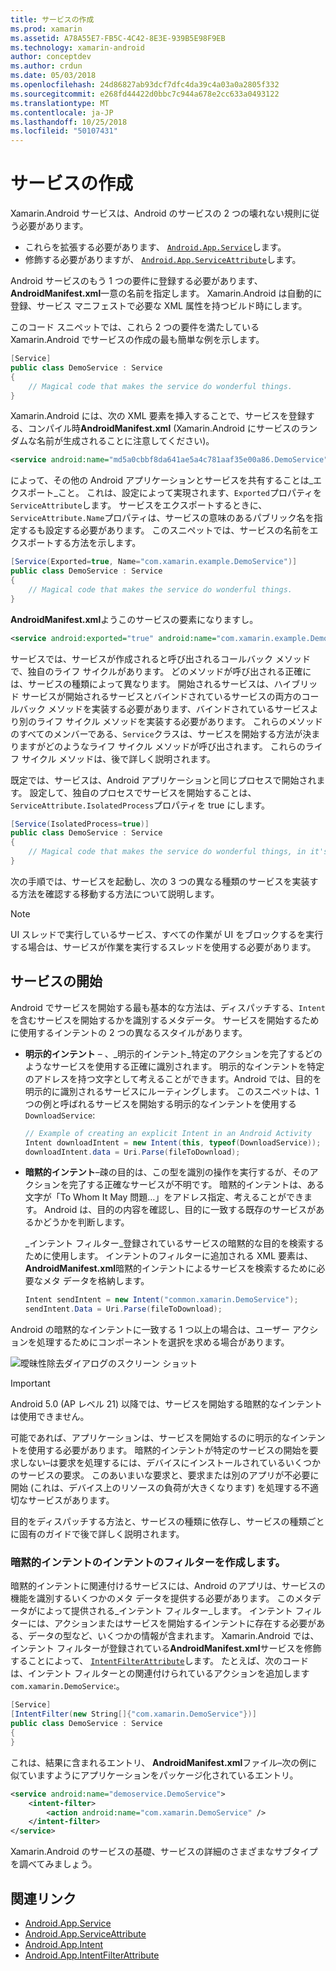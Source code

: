```yaml
---
title: サービスの作成
ms.prod: xamarin
ms.assetid: A78A55E7-FB5C-4C42-8E3E-939B5E98F9EB
ms.technology: xamarin-android
author: conceptdev
ms.author: crdun
ms.date: 05/03/2018
ms.openlocfilehash: 24d86827ab93dcf7dfc4da39c4a03a0a2805f332
ms.sourcegitcommit: e268fd44422d0bbc7c944a678e2cc633a0493122
ms.translationtype: MT
ms.contentlocale: ja-JP
ms.lasthandoff: 10/25/2018
ms.locfileid: "50107431"
---
```

# <a name="creating-a-service"></a>サービスの作成

Xamarin.Android サービスは、Android のサービスの 2 つの壊れない規則に従う必要があります。

* これらを拡張する必要があります、 [ `Android.App.Service`](https://developer.xamarin.com/api/type/Android.App.Service/)します。
* 修飾する必要がありますが、 [ `Android.App.ServiceAttribute`](https://developer.xamarin.com/api/type/Android.App.ServiceAttribute/)します。

Android サービスのもう 1 つの要件に登録する必要があります、 **AndroidManifest.xml**一意の名前を指定します。 Xamarin.Android は自動的に登録、サービス マニフェストで必要な XML 属性を持つビルド時にします。

このコード スニペットでは、これら 2 つの要件を満たしている Xamarin.Android でサービスの作成の最も簡単な例を示します。  

```csharp
[Service]
public class DemoService : Service
{
    // Magical code that makes the service do wonderful things.
}
```

Xamarin.Android には、次の XML 要素を挿入することで、サービスを登録する、コンパイル時**AndroidManifest.xml** (Xamarin.Android にサービスのランダムな名前が生成されることに注意してください)。

```xml
<service android:name="md5a0cbbf8da641ae5a4c781aaf35e00a86.DemoService" />
```

によって、その他の Android アプリケーションとサービスを共有することは_エクスポート_こと。 これは、設定によって実現されます、`Exported`プロパティを`ServiceAttribute`します。 サービスをエクスポートするときに、`ServiceAttribute.Name`プロパティは、サービスの意味のあるパブリック名を指定するも設定する必要があります。 このスニペットでは、サービスの名前をエクスポートする方法を示します。

```csharp
[Service(Exported=true, Name="com.xamarin.example.DemoService")]
public class DemoService : Service
{
    // Magical code that makes the service do wonderful things.
}
```

**AndroidManifest.xml**ようこのサービスの要素になりますし。

```xml
<service android:exported="true" android:name="com.xamarin.example.DemoService" />
```

サービスでは、サービスが作成されると呼び出されるコールバック メソッドで、独自のライフ サイクルがあります。 どのメソッドが呼び出される正確には、サービスの種類によって異なります。 開始されるサービスは、ハイブリッド サービスが開始されるサービスとバインドされているサービスの両方のコールバック メソッドを実装する必要があります、バインドされているサービスより別のライフ サイクル メソッドを実装する必要があります。 これらのメソッドのすべてのメンバーである、`Service`クラスは、サービスを開始する方法が決まりますがどのようなライフ サイクル メソッドが呼び出されます。 これらのライフ サイクル メソッドは、後で詳しく説明されます。

既定では、サービスは、Android アプリケーションと同じプロセスで開始されます。 設定して、独自のプロセスでサービスを開始することは、`ServiceAttribute.IsolatedProcess`プロパティを true にします。

```csharp
[Service(IsolatedProcess=true)]
public class DemoService : Service
{
    // Magical code that makes the service do wonderful things, in it's own process!
}
```

次の手順では、サービスを起動し、次の 3 つの異なる種類のサービスを実装する方法を確認する移動する方法について説明します。

> [!NOTE]
> UI スレッドで実行しているサービス、すべての作業が UI をブロックするを実行する場合は、サービスが作業を実行するスレッドを使用する必要があります。

## <a name="starting-a-service"></a>サービスの開始

Android でサービスを開始する最も基本的な方法は、ディスパッチする、`Intent`を含むサービスを開始するかを識別するメタデータ。 サービスを開始するために使用するインテントの 2 つの異なるスタイルがあります。

-   **明示的インテント** &ndash; 、_明示的インテント_特定のアクションを完了するどのようなサービスを使用する正確に識別されます。 明示的なインテントを特定のアドレスを持つ文字として考えることができます。Android では、目的を明示的に識別されるサービスにルーティングします。 このスニペットは、1 つの例と呼ばれるサービスを開始する明示的なインテントを使用する`DownloadService`:

    ```csharp
    // Example of creating an explicit Intent in an Android Activity
    Intent downloadIntent = new Intent(this, typeof(DownloadService));
    downloadIntent.data = Uri.Parse(fileToDownload);
    ```

-   **暗黙的インテント**&ndash;疎の目的は、この型を識別の操作を実行するが、そのアクションを完了する正確なサービスが不明です。 暗黙的インテントは、ある文字が「To Whom It May 問題…」をアドレス指定、考えることができます。
    Android は、目的の内容を確認し、目的に一致する既存のサービスがあるかどうかを判断します。

    _インテント フィルター_登録されているサービスの暗黙的な目的を検索するために使用します。 インテントのフィルターに追加される XML 要素は、 **AndroidManifest.xml**暗黙的インテントによるサービスを検索するために必要なメタ データを格納します。

    ```csharp
    Intent sendIntent = new Intent("common.xamarin.DemoService");
    sendIntent.Data = Uri.Parse(fileToDownload);
    ```

Android の暗黙的なインテントに一致する 1 つ以上の場合は、ユーザー アクションを処理するためにコンポーネントを選択を求める場合があります。

![曖昧性除去ダイアログのスクリーン ショット](images/creating-a-service-01.png "曖昧性除去ダイアログのスクリーン ショット")

> [!IMPORTANT]
> Android 5.0 (AP レベル 21) 以降では、サービスを開始する暗黙的なインテントは使用できません。

可能であれば、アプリケーションは、サービスを開始するのに明示的なインテントを使用する必要があります。 暗黙的インテントが特定のサービスの開始を要求しない&ndash;は要求を処理するには、デバイスにインストールされているいくつかのサービスの要求。 このあいまいな要求と、要求または別のアプリが不必要に開始 (これは、デバイス上のリソースの負荷が大きくなります) を処理する不適切なサービスがあります。

目的をディスパッチする方法と、サービスの種類に依存し、サービスの種類ごとに固有のガイドで後で詳しく説明されます。


### <a name="creating-an-intent-filter-for-implicit-intents"></a>暗黙的インテントのインテントのフィルターを作成します。

暗黙的インテントに関連付けるサービスには、Android のアプリは、サービスの機能を識別するいくつかのメタ データを提供する必要があります。 このメタデータがによって提供される_インテント フィルター_します。 インテント フィルターには、アクションまたはサービスを開始するインテントに存在する必要がある、データの型など、いくつかの情報が含まれます。 Xamarin.Android では、インテント フィルターが登録されている**AndroidManifest.xml**サービスを修飾することによって、 [ `IntentFilterAttribute`](https://developer.xamarin.com/api/type/Android.App.IntentFilterAttribute/)します。 たとえば、次のコードは、インテント フィルターとの関連付けられているアクションを追加します`com.xamarin.DemoService`:。

```csharp
[Service]
[IntentFilter(new String[]{"com.xamarin.DemoService"})]
public class DemoService : Service
{
}
```

これは、結果に含まれるエントリ、 **AndroidManifest.xml**ファイル&ndash;次の例に似ていますようにアプリケーションをパッケージ化されているエントリ。

```xml
<service android:name="demoservice.DemoService">
    <intent-filter>
        <action android:name="com.xamarin.DemoService" />
    </intent-filter>
</service>
```

Xamarin.Android のサービスの基礎、サービスの詳細のさまざまなサブタイプを調べてみましょう。


## <a name="related-links"></a>関連リンク

- [Android.App.Service](https://developer.xamarin.com/api/type/Android.App.Service/)
- [Android.App.ServiceAttribute](https://developer.xamarin.com/api/type/Android.App.ServiceAttribute/)
- [Android.App.Intent](https://developer.xamarin.com/api/type/Android.Content.Intent/)
- [Android.App.IntentFilterAttribute](https://developer.xamarin.com/api/type/Android.App.IntentFilterAttribute/)
